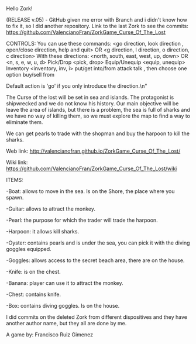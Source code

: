 Hello Zork!

(RELEASE v.05) - GitHub given me error with Branch and i didn't know how to fix it, so I did another repository.
		 Link to the last Zork to see the commits:
		 https://github.com/ValencianoFran/ZorkGame_Curse_Of_The_Lost

CONTROLS:
You can use these commands:
					<go direction, look direction , open/close direction, help and quit>
									OR
					<g direction, l direction, o direction, c direction>
With these directions: 
						<north, south, east, west, up, down> 
									OR
						<n, s, e, w, u, d>
					Pick/Drop <pick, drop>
					Equip/Unequip <equip, unequip>
					Inventory <inventory, inv, i>
					put/get <item> into/from <item>
					attack <npc>
					talk <npc>, then choose one option
					buy/sell <item> from <npc>
						
Default action is 'go' if you only introduce the direction.\n"

The Curse of the lost will be set in sea and islands. 
The protagonist is shipwrecked and we do not know his history. 
Our main objective will be leave the area of islands, but there is a problem, the sea is full of sharks 
and we have no way of killing them, so we must explore the map to find a way to eliminate them.

We can get pearls to trade with the shopman and buy the harpoon to kill the sharks.

Web link: http://valencianofran.github.io/ZorkGame_Curse_Of_The_Lost/

Wiki link: https://github.com/ValencianoFran/ZorkGame_Curse_Of_The_Lost/wiki


ITEMS:

-Boat: allows to move in the sea. Is on the Shore, the place where you spawn.

-Guitar: allows to attract the monkey.

-Pearl: the purpose for which the trader will trade the harpoon.

-Harpoon: it allows kill sharks.

-Oyster: contains pearls and is under the sea, you can pick it with the diving goggles equipped.

-Goggles: allows access to the secret beach area, there are on the house.

-Knife: is on the chest.

-Banana: player can use it to attract the monkey.

-Chest: contains knife.

-Box: contains diving goggles. Is on the house.


I did commits on the deleted Zork from different dispositives and they have another author name,
but they all are done by me.




A game by: Francisco Ruiz Gimenez